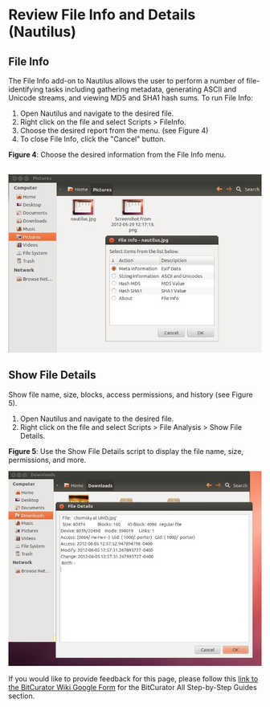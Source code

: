 Review File Info and Details (Nautilus)
=======================================





File Info
---------

The File Info add-on to Nautilus allows the user to perform a number of file-identifying tasks including gathering metadata, generating ASCII and Unicode streams, and viewing MD5 and SHA1 hash sums. To run File Info:

1. Open Nautilus and navigate to the desired file.
2. Right click on the file and select Scripts > FileInfo.
3. Choose the desired report from the menu. (see Figure 4)
4. To close File Info, click the "Cancel" button.

**Figure 4**: Choose the desired information from the File Info menu.

 ![Nautilus4.jpg](attachments/Nautilus4.jpg)

  


Show File Details
-----------------

Show file name, size, blocks, access permissions, and history (see Figure 5).

1. Open Nautilus and navigate to the desired file.
2. Right click on the file and select Scripts > File Analysis > Show File Details.

  


**Figure 5**: Use the Show File Details script to display the file name, size, permissions, and more.

![Nautilus5.jpg](attachments/Nautilus5.jpg)

  








 If you would like to provide feedback for this page, please follow this [link to the BitCurator Wiki Google Form](https://docs.google.com/forms/d/e/1FAIpQLSelmRx1VmgDEg3dU5_8cXZy9MZ5v8_sAl-Ur2nPFLAi6Lvu2w/viewform?usp=sf_link) for the BitCurator All Step-by-Step Guides section.


